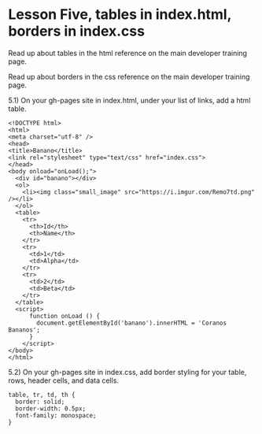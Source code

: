 # Lesson Five, tables in index.html, borders in index.css

Read up about tables in the html reference on the main developer training page.

Read up about borders in the css reference on the main developer training page.

5.1) On your gh-pages site in index.html, under your list of links, add a html table.
```
<!DOCTYPE html>
<html>
<meta charset="utf-8" />
<head>
<title>Banano</title>
<link rel="stylesheet" type="text/css" href="index.css">
</head>
<body onload="onLoad();">
  <div id="banano"></div>
  <ol>
    <li><img class="small_image" src="https://i.imgur.com/Remo7td.png" /></li>
  </ol>
  <table>
    <tr>
      <th>Id</th>
      <th>Name</th>
    </tr>
    <tr>
      <td>1</td>
      <td>Alpha</td>
    </tr>
    <tr>
      <td>2</td>
      <td>Beta</td>
    </tr>
  </table>
  <script>
      function onLoad () {
        document.getElementById('banano').innerHTML = 'Coranos Bananos';
      }
    </script>
</body>
</html>
```


5.2) On your gh-pages site in index.css, add border styling for your table, rows, header cells, and data cells.
```
table, tr, td, th {
  border: solid;
  border-width: 0.5px;
  font-family: monospace;
}
```
